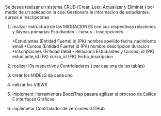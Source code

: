 Se desea realizar un sistema CRUD (Crear, Leer, Actualizar  y Eliminar ) por medio de un aplicacion 
la cual Gestionara la informacion de estudiantes, cursos e Inscripcones


1) realizar estructura de las MIGRACIONES  con sus respectivas relaciones y llaveas primarias
    Estudiantes - cursus - Inscripciones
    
    *Estudiantes (Entidad Fuerte)
        id (PK)
        nombre
        apellido
        fecha_nacimiento
        email
    *Cursos (Entidad Fuerte)
        id (PK)
        nombre
        descripcion
        duracion
    *Inscripciones (Entidad Debil - Relaciona Estudiantes y Cursos)
        id (PK)
        estudiante_id (FK)
        curso_id (FK)
        fecha_inscripcion



2) realizar l0s respectivos Contrioladores ( par caa una de las tablas)

3) crear los MIDELS da cada uno 

4) ealizar los VIEWS 

5) Implement Herramientas BootsTrap paaara agilizar el proceso de Eslilos E interfaces Graficas

6) implemetar Contrtolador de verciones GITHub
